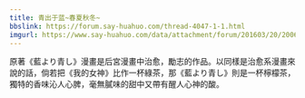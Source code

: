```yaml
---
title: 青出于蓝~春夏秋冬~
bbslink: https://forum.say-huahuo.com/thread-4047-1-1.html
imgurl: https://www.say-huahuo.com/data/attachment/forum/201603/20/200620vsyyir44i6h49fk7.jpg
---
```


原著《藍より青し》漫畫是后宮漫畫中治愈，勵志的作品。以同樣是治愈系漫畫來說的話，倘若把《我的女神》比作一杯綠茶，那《藍より青し》則是一杯檸檬茶，獨特的香味沁人心脾，毫無膩味的甜中又帶有醒人心神的酸。<!--more-->
